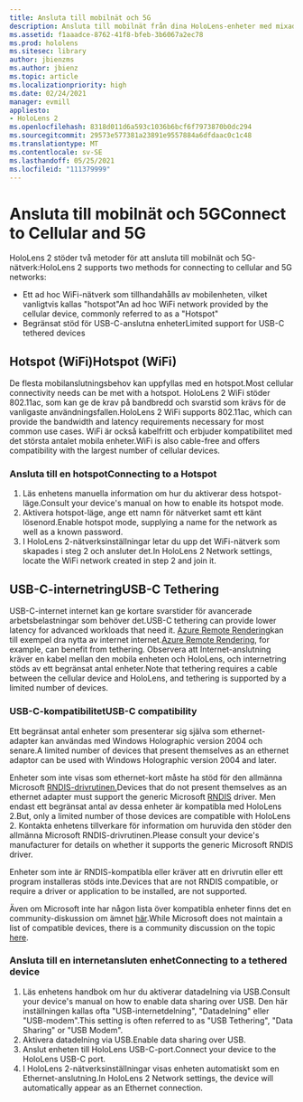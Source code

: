```yaml
---
title: Ansluta till mobilnät och 5G
description: Ansluta till mobilnät från dina HoloLens-enheter med mixad verklighet.
ms.assetid: f1aaadce-8762-41f8-bfeb-3b6067a2ec78
ms.prod: hololens
ms.sitesec: library
author: jbienzms
ms.author: jbienz
ms.topic: article
ms.localizationpriority: high
ms.date: 02/24/2021
manager: evmill
appliesto:
- HoloLens 2
ms.openlocfilehash: 8318d011d6a593c1036b6bcf6f7973870b0dc294
ms.sourcegitcommit: 29573e577381a23891e9557884a6dfdaac0c1c48
ms.translationtype: MT
ms.contentlocale: sv-SE
ms.lasthandoff: 05/25/2021
ms.locfileid: "111379999"
---
```

# <a name="connect-to-cellular-and-5g"></a><span data-ttu-id="9356d-103">Ansluta till mobilnät och 5G</span><span class="sxs-lookup"><span data-stu-id="9356d-103">Connect to Cellular and 5G</span></span>

<span data-ttu-id="9356d-104">HoloLens 2 stöder två metoder för att ansluta till mobilnät och 5G-nätverk:</span><span class="sxs-lookup"><span data-stu-id="9356d-104">HoloLens 2 supports two methods for connecting to cellular and 5G networks:</span></span>

- <span data-ttu-id="9356d-105">Ett ad hoc WiFi-nätverk som tillhandahålls av mobilenheten, vilket vanligtvis kallas "hotspot"</span><span class="sxs-lookup"><span data-stu-id="9356d-105">An ad hoc WiFi network provided by the cellular device, commonly referred to as a "Hotspot"</span></span>
- <span data-ttu-id="9356d-106">Begränsat stöd för USB-C-anslutna enheter</span><span class="sxs-lookup"><span data-stu-id="9356d-106">Limited support for USB-C tethered devices</span></span>

## <a name="hotspot-wifi"></a><span data-ttu-id="9356d-107">Hotspot (WiFi)</span><span class="sxs-lookup"><span data-stu-id="9356d-107">Hotspot (WiFi)</span></span>

<span data-ttu-id="9356d-108">De flesta mobilanslutningsbehov kan uppfyllas med en hotspot.</span><span class="sxs-lookup"><span data-stu-id="9356d-108">Most cellular connectivity needs can be met with a hotspot.</span></span> <span data-ttu-id="9356d-109">HoloLens 2 WiFi stöder 802.11ac, som kan ge de krav på bandbredd och svarstid som krävs för de vanligaste användningsfallen.</span><span class="sxs-lookup"><span data-stu-id="9356d-109">HoloLens 2 WiFi supports 802.11ac, which can provide the bandwidth and latency requirements necessary for most common use cases.</span></span> <span data-ttu-id="9356d-110">WiFi är också kabelfritt och erbjuder kompatibilitet med det största antalet mobila enheter.</span><span class="sxs-lookup"><span data-stu-id="9356d-110">WiFi is also cable-free and offers compatibility with the largest number of cellular devices.</span></span>

### <a name="connecting-to-a-hotspot"></a><span data-ttu-id="9356d-111">Ansluta till en hotspot</span><span class="sxs-lookup"><span data-stu-id="9356d-111">Connecting to a Hotspot</span></span>

1. <span data-ttu-id="9356d-112">Läs enhetens manuella information om hur du aktiverar dess hotspot-läge.</span><span class="sxs-lookup"><span data-stu-id="9356d-112">Consult your device's manual on how to enable its hotspot mode.</span></span>
1. <span data-ttu-id="9356d-113">Aktivera hotspot-läge, ange ett namn för nätverket samt ett känt lösenord.</span><span class="sxs-lookup"><span data-stu-id="9356d-113">Enable hotspot mode, supplying a name for the network as well as a known password.</span></span>
1. <span data-ttu-id="9356d-114">I HoloLens 2-nätverksinställningar letar du upp det WiFi-nätverk som skapades i steg 2 och ansluter det.</span><span class="sxs-lookup"><span data-stu-id="9356d-114">In HoloLens 2 Network settings, locate the WiFi network created in step 2 and join it.</span></span>

## <a name="usb-c-tethering"></a><span data-ttu-id="9356d-115">USB-C-internetring</span><span class="sxs-lookup"><span data-stu-id="9356d-115">USB-C Tethering</span></span>

<span data-ttu-id="9356d-116">USB-C-internet internet kan ge kortare svarstider för avancerade arbetsbelastningar som behöver det.</span><span class="sxs-lookup"><span data-stu-id="9356d-116">USB-C tethering can provide lower latency for advanced workloads that need it.</span></span> <span data-ttu-id="9356d-117">[Azure Remote Rendering](https://azure.microsoft.com/services/remote-rendering)kan till exempel dra nytta av internet internet.</span><span class="sxs-lookup"><span data-stu-id="9356d-117">[Azure Remote Rendering](https://azure.microsoft.com/services/remote-rendering), for example, can benefit from tethering.</span></span> <span data-ttu-id="9356d-118">Observera att Internet-anslutning kräver en kabel mellan den mobila enheten och HoloLens, och internetring stöds av ett begränsat antal enheter.</span><span class="sxs-lookup"><span data-stu-id="9356d-118">Note that tethering requires a cable between the cellular device and HoloLens, and tethering is supported by a limited number of devices.</span></span>

### <a name="usb-c-compatibility"></a><span data-ttu-id="9356d-119">USB-C-kompatibilitet</span><span class="sxs-lookup"><span data-stu-id="9356d-119">USB-C compatibility</span></span>

<span data-ttu-id="9356d-120">Ett begränsat antal enheter som presenterar sig själva som ethernet-adapter kan användas med Windows Holographic version 2004 och senare.</span><span class="sxs-lookup"><span data-stu-id="9356d-120">A limited number of devices that present themselves as an ethernet adaptor can be used with Windows Holographic version 2004 and later.</span></span>

<span data-ttu-id="9356d-121">Enheter som inte visas som ethernet-kort måste ha stöd för den allmänna Microsoft [RNDIS-drivrutinen.](https://docs.microsoft.com/windows-hardware/drivers/network/overview-of-remote-ndis--rndis-)</span><span class="sxs-lookup"><span data-stu-id="9356d-121">Devices that do not present themselves as an ethernet adapter must support the generic Microsoft [RNDIS](https://docs.microsoft.com/windows-hardware/drivers/network/overview-of-remote-ndis--rndis-) driver.</span></span> <span data-ttu-id="9356d-122">Men endast ett begränsat antal av dessa enheter är kompatibla med HoloLens 2.</span><span class="sxs-lookup"><span data-stu-id="9356d-122">But, only a limited number of those devices are compatible with HoloLens 2.</span></span> <span data-ttu-id="9356d-123">Kontakta enhetens tillverkare för information om huruvida den stöder den allmänna Microsoft RNDIS-drivrutinen.</span><span class="sxs-lookup"><span data-stu-id="9356d-123">Please consult your device's manufacturer for details on whether it supports the generic Microsoft RNDIS driver.</span></span>

<span data-ttu-id="9356d-124">Enheter som inte är RNDIS-kompatibla eller kräver att en drivrutin eller ett program installeras stöds inte.</span><span class="sxs-lookup"><span data-stu-id="9356d-124">Devices that are not RNDIS compatible, or require a driver or application to be installed, are not supported.</span></span>

<span data-ttu-id="9356d-125">Även om Microsoft inte har någon lista över kompatibla enheter finns det en community-diskussion om ämnet [här](https://aka.ms/HLCommunityCell).</span><span class="sxs-lookup"><span data-stu-id="9356d-125">While Microsoft does not maintain a list of compatible devices, there is a community discussion on the topic [here](https://aka.ms/HLCommunityCell).</span></span>

### <a name="connecting-to-a-tethered-device"></a><span data-ttu-id="9356d-126">Ansluta till en internetansluten enhet</span><span class="sxs-lookup"><span data-stu-id="9356d-126">Connecting to a tethered device</span></span>

1. <span data-ttu-id="9356d-127">Läs enhetens handbok om hur du aktiverar datadelning via USB.</span><span class="sxs-lookup"><span data-stu-id="9356d-127">Consult your device's manual on how to enable data sharing over USB.</span></span> <span data-ttu-id="9356d-128">Den här inställningen kallas ofta "USB-internetdelning", "Datadelning" eller "USB-modem".</span><span class="sxs-lookup"><span data-stu-id="9356d-128">This setting is often referred to as "USB Tethering", "Data Sharing" or "USB Modem".</span></span>
1. <span data-ttu-id="9356d-129">Aktivera datadelning via USB.</span><span class="sxs-lookup"><span data-stu-id="9356d-129">Enable data sharing over USB.</span></span>
1. <span data-ttu-id="9356d-130">Anslut enheten till HoloLens USB-C-port.</span><span class="sxs-lookup"><span data-stu-id="9356d-130">Connect your device to the HoloLens USB-C port.</span></span>
1. <span data-ttu-id="9356d-131">I HoloLens 2-nätverksinställningar visas enheten automatiskt som en Ethernet-anslutning.</span><span class="sxs-lookup"><span data-stu-id="9356d-131">In HoloLens 2 Network settings, the device will automatically appear as an Ethernet connection.</span></span>
